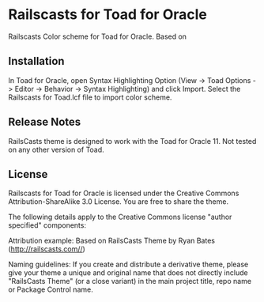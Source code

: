# Railscasts for Toad for Oracle

Railscasts Color scheme for Toad for Oracle. Based on

## Installation

In Toad for Oracle, open Syntax Highlighting Option (View -> Toad Options -> Editor -> Behavior -> Syntax Highlighting) and click Import. Select the Railscasts for Toad.lcf file to import color scheme.

## Release Notes

RailsCasts theme is designed to work with the Toad for Oracle 11. Not tested on any other version of Toad.

## License

Railscasts for Toad for Oracle is licensed under the Creative Commons Attribution-ShareAlike 3.0 License. You are free to share the theme.

The following details apply to the Creative Commons license "author specified" components:

Attribution example: Based on RailsCasts Theme by Ryan Bates (http://railscasts.com//)

Naming guidelines: If you create and distribute a derivative theme, please give your theme a unique and original name that does not directly include "RailsCasts Theme" (or a close variant) in the main project title, repo name or Package Control name.